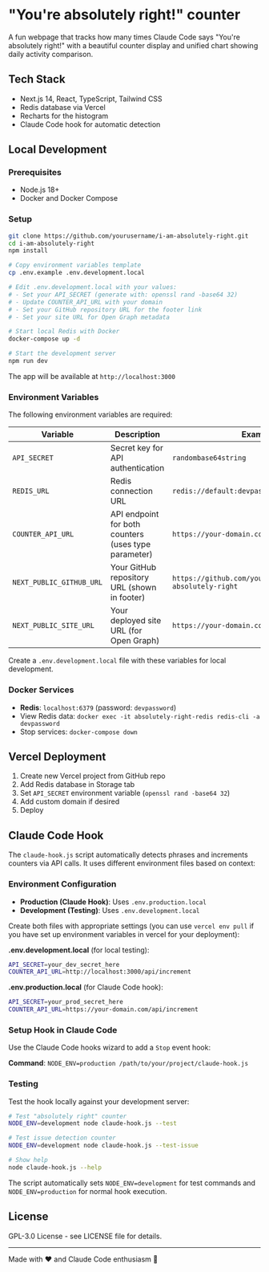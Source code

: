 # "You're absolutely right!" counter

A fun webpage that tracks how many times Claude Code says "You're absolutely right!" with a beautiful counter display and unified chart showing daily activity comparison.

## Tech Stack

- Next.js 14, React, TypeScript, Tailwind CSS
- Redis database via Vercel
- Recharts for the histogram
- Claude Code hook for automatic detection

## Local Development

### Prerequisites
- Node.js 18+ 
- Docker and Docker Compose

### Setup

```bash
git clone https://github.com/yourusername/i-am-absolutely-right.git
cd i-am-absolutely-right
npm install

# Copy environment variables template
cp .env.example .env.development.local

# Edit .env.development.local with your values:
# - Set your API_SECRET (generate with: openssl rand -base64 32)
# - Update COUNTER_API_URL with your domain
# - Set your GitHub repository URL for the footer link
# - Set your site URL for Open Graph metadata

# Start local Redis with Docker
docker-compose up -d

# Start the development server
npm run dev
```

The app will be available at `http://localhost:3000`

### Environment Variables

The following environment variables are required:

| Variable | Description | Example |
|----------|-------------|---------|
| `API_SECRET` | Secret key for API authentication | `randombase64string` |
| `REDIS_URL` | Redis connection URL | `redis://default:devpassword@localhost:6379` |
| `COUNTER_API_URL` | API endpoint for both counters (uses type parameter) | `https://your-domain.com/api/increment` |
| `NEXT_PUBLIC_GITHUB_URL` | Your GitHub repository URL (shown in footer) | `https://github.com/yourusername/i-am-absolutely-right` |
| `NEXT_PUBLIC_SITE_URL` | Your deployed site URL (for Open Graph) | `https://your-domain.com` |

Create a `.env.development.local` file with these variables for local development.

### Docker Services

- **Redis**: `localhost:6379` (password: `devpassword`)
- View Redis data: `docker exec -it absolutely-right-redis redis-cli -a devpassword`
- Stop services: `docker-compose down`

## Vercel Deployment

1. Create new Vercel project from GitHub repo
2. Add Redis database in Storage tab
3. Set `API_SECRET` environment variable (`openssl rand -base64 32`)
4. Add custom domain if desired
5. Deploy

## Claude Code Hook

The `claude-hook.js` script automatically detects phrases and increments counters via API calls. It uses different environment files based on context:

### Environment Configuration

- **Production (Claude Hook)**: Uses `.env.production.local` 
- **Development (Testing)**: Uses `.env.development.local`

Create both files with appropriate settings (you can use `vercel env pull` if you have set up environment variables in vercel for your deployment):

**.env.development.local** (for local testing):
```bash
API_SECRET=your_dev_secret_here
COUNTER_API_URL=http://localhost:3000/api/increment
```

**.env.production.local** (for Claude Code hook):
```bash
API_SECRET=your_prod_secret_here
COUNTER_API_URL=https://your-domain.com/api/increment
```

### Setup Hook in Claude Code

Use the Claude Code hooks wizard to add a `Stop` event hook:

**Command**: `NODE_ENV=production /path/to/your/project/claude-hook.js`

### Testing

Test the hook locally against your development server:
```bash
# Test "absolutely right" counter
NODE_ENV=development node claude-hook.js --test

# Test issue detection counter  
NODE_ENV=development node claude-hook.js --test-issue

# Show help
node claude-hook.js --help
```

The script automatically sets `NODE_ENV=development` for test commands and `NODE_ENV=production` for normal hook execution.

## License

GPL-3.0 License - see LICENSE file for details.

---

Made with ❤️ and Claude Code enthusiasm 🤖
